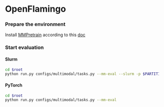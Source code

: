 # OpenFlamingo

### Prepare the environment

Install [MMPretrain](https://github.com/open-mmlab/mmpretrain) according to this [doc](https://mmpretrain.readthedocs.io/en/latest/get_started.html#installation)

### Start evaluation

#### Slurm

```sh
cd $root
python run.py configs/multimodal/tasks.py --mm-eval --slurm -p $PARTITION
```

#### PyTorch

```sh
cd $root
python run.py configs/multimodal/tasks.py --mm-eval
```

